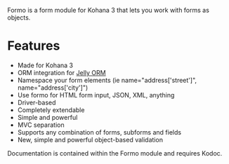 Formo is a form module for Kohana 3 that lets you work with forms as objects.

# Features

* Made for Kohana 3
* ORM integration for [Jelly ORM](http://github.com/jonathangeiger/kohana-jelly)
* Namespace your form elements (ie name="address['street']", name="address['city']")
* Use formo for HTML form input, JSON, XML, anything
* Driver-based
* Completely extendable
* Simple and powerful
* MVC separation
* Supports any combination of forms, subforms and fields
* New, simple and powerful object-based validation

Documentation is contained within the Formo module and requires Kodoc.